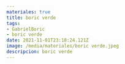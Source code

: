 ```yaml
---
materiales: true
title: boric verde
tags:
- GabrielBoric
- boric verde
date: 2021-11-01T23:18:24.121Z
image: /media/materiales/boric verde.jpeg
descripcion: boric verde
---
```

